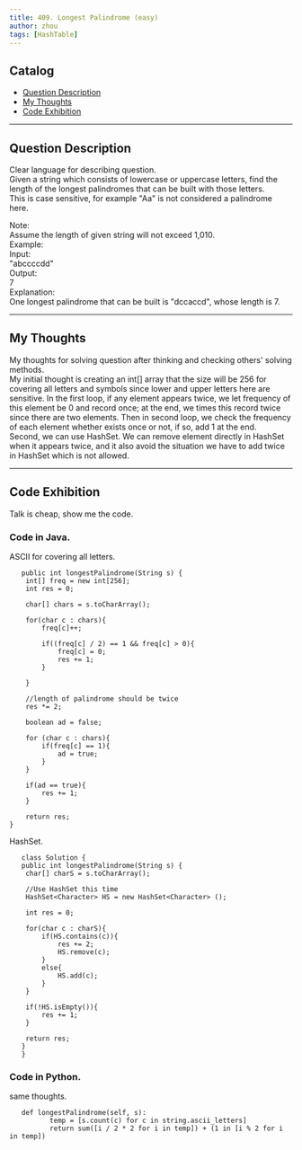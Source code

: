 ```yaml
---
title: 409. Longest Palindrome (easy)                
author: zhou      
tags: [HashTable]          
---
```


       

## Catalog  
+ [Question Description](#partI)
+ [My Thoughts](#partII)
+ [Code Exhibition](#partIII)

----------------------------------

## Question Description
Clear language for describing question.    
Given a string which consists of lowercase or uppercase letters, find the length of the longest palindromes that can be built with those letters.     
This is case sensitive, for example "Aa" is not considered a palindrome here.    

Note:    
Assume the length of given string will not exceed 1,010.     
Example:   
Input:   
"abccccdd"    
Output:   
7   
Explanation:   
One longest palindrome that can be built is "dccaccd", whose length is 7.     


----------------------------------

## My Thoughts
My thoughts for solving question after thinking and checking others' solving methods.        
My initial thought is creating an int[] array that the size will be 256 for covering all letters and symbols since lower and upper letters here are sensitive. In the first loop, if any element appears twice, we let frequency of this element be 0 and record once; at the end, we times this record twice since there are two elements. Then in second loop, we check the frequency of each element whether exists once or not, if so, add 1 at the end.    
Second, we can use HashSet. We can remove element directly in HashSet when it appears twice, and it also avoid the situation we have to add twice in HashSet which is not allowed.    


----------------------------------

## Code Exhibition
Talk is cheap, show me the code.    
### Code in Java.     

ASCII for covering all letters.    

       public int longestPalindrome(String s) {
        int[] freq = new int[256];
        int res = 0;
    
        char[] chars = s.toCharArray();
    
        for(char c : chars){
            freq[c]++;
        
            if((freq[c] / 2) == 1 && freq[c] > 0){
                freq[c] = 0;
                res += 1;
            }
              
        }
    
        //length of palindrome should be twice
        res *= 2;
        
        boolean ad = false;
        
        for (char c : chars){
            if(freq[c] == 1){
                ad = true;
            }
        }
        
        if(ad == true){
            res += 1;
        }
    
        return res;
    }

HashSet.   

       class Solution {
       public int longestPalindrome(String s) {
        char[] charS = s.toCharArray();
        
        //Use HashSet this time   
        HashSet<Character> HS = new HashSet<Character> ();
        
        int res = 0;
        
        for(char c : charS){
            if(HS.contains(c)){
                res += 2;
                HS.remove(c);
            }
            else{
                HS.add(c);
            }
        }
        
        if(!HS.isEmpty()){
            res += 1;
        }
        
        return res;
       }
       }



### Code in Python.   
same thoughts.   

       def longestPalindrome(self, s):
              temp = [s.count(c) for c in string.ascii_letters]
              return sum([i / 2 * 2 for i in temp]) + (1 in [i % 2 for i in temp])

